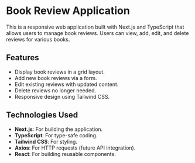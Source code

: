 # Book Review Application

This is a responsive web application built with Next.js and TypeScript that allows users to manage book reviews. Users can view, add, edit, and delete reviews for various books.

## Features

- Display book reviews in a grid layout.
- Add new book reviews via a form.
- Edit existing reviews with updated content.
- Delete reviews no longer needed.
- Responsive design using Tailwind CSS.

## Technologies Used

- **Next.js**: For building the application.
- **TypeScript**: For type-safe coding.
- **Tailwind CSS**: For styling.
- **Axios**: For HTTP requests (future API integration).
- **React**: For building reusable components.

 

